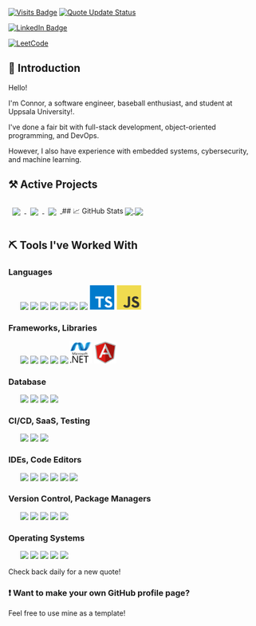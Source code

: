 

<!-- Clickable Badges -->
[![Visits Badge](https://badges.pufler.dev/visits/Aldriik0/Aldriik0)](https://www.github.com/Aldriik0)
[![Quote Update Status](https://www.github.com/Aldriik0/Aldriik0/actions/workflows/quote-injection.yml/badge.svg)](https://github.com/Aldriik0/Aldriik0/actions)

[![LinkedIn Badge](https://img.shields.io/badge/LinkedIn-informational?style=social&logo=linkedin&logoColor=0072b1)](https://www.linkedin.com/in/connorljones/)

[![LeetCode](https://img.shields.io/badge/LeetCode-gray?style=flat&logo=LeetCode&logoColor=#d16c06&color=gray)](https://leetcode.com/Aldriik0/)


## 👋 Introduction

<p>Hello!</p>
<p>I'm Connor, a software engineer, baseball enthusiast, and student at Uppsala University!.</p>
<p>I've done a fair bit with full-stack development, object-oriented programming, and DevOps.</p>
<p>However, I also have experience with embedded systems, cybersecurity, and machine learning.</p>

## ⚒️ Active Projects

<a href="https://github.com/Aldriik0/Aldriik0.github.io">
  <img align="center" style="margin:1rem 0.5rem"
    src="https://github-readme-stats.vercel.app/api/pin/?username=Aldriik0&repo=Aldriik0.github.io&theme=gruvbox"/>
</a>

<a href="https://github.com/Aldriik0/SynapticSettingsTouchPadPackage">
  <img align="center" style="margin:1rem 0.5rem"
    src="https://github-readme-stats.vercel.app/api/pin/?username=Aldriik0&repo=SynapticSettingsTouchPadPackage&theme=gruvbox"/>
</a>

<a href="https://github.com/Aldriik0/Tron-IoT">
  <img align="center" style="margin:1rem 0.5rem"
    src="https://github-readme-stats.vercel.app/api/pin/?username=Aldriik0&repo=Tron-IoT&theme=gruvbox"/>
</a>
<!-- GitHub Stats -->
## 📈 GitHub Stats

<a href="https://github.com/anuraghazra/github-readme-stats">
  <img
    height=200 align="center"
    src="https://github-readme-stats.vercel.app/api?username=Aldriik0&rank_icon=percentile&number_format=short&hide=stars,contribs,prs&show=reviews,prs_merged,prs_merged_percentage&theme=gruvbox"
  />
</a>

<a href="https://github.com/anuraghazra/convoychat">
  <img
    height=200 align="center"
    src="https://github-readme-stats.vercel.app/api/top-langs?username=Aldriik0&hide=Makefile,CMake,EJS,Sage,Kotlin,Assembly,CSS,HTML,Jupyter%20Notebook&layout=compact&langs_count=8&card_width=320&theme=gruvbox"
  />
</a>

<!-- Skills -->
## ⛏️ Tools I've Worked With

### Languages
<ul>
  <img src="https://cdn.jsdelivr.net/gh/devicons/devicon@latest/icons/c/c-original.svg" width=50rem />
  <img src="https://cdn.jsdelivr.net/gh/devicons/devicon@latest/icons/cplusplus/cplusplus-original.svg" width=50rem />
  <img src="https://cdn.jsdelivr.net/gh/devicons/devicon@latest/icons/java/java-original-wordmark.svg" width=60rem />
  <img src="https://cdn.jsdelivr.net/gh/devicons/devicon@latest/icons/kotlin/kotlin-original.svg" width=50rem />
  <img src="https://cdn.jsdelivr.net/gh/devicons/devicon@latest/icons/python/python-original.svg" width=50rem />
  <img src="https://cdn.jsdelivr.net/gh/devicons/devicon@latest/icons/rust/rust-original.svg" width=50rem />
  <img src="https://cdn.jsdelivr.net/gh/devicons/devicon@latest/icons/csharp/csharp-original.svg" width=50rem />
  <img src="https://github.com/devicons/devicon/blob/v2.16.0/icons/typescript/typescript-original.svg" width=50rem />
  <img src="https://github.com/devicons/devicon/blob/v2.16.0/icons/javascript/javascript-original.svg" width=50rem />
</ul> 

### Frameworks, Libraries
<ul>
  <img src="https://cdn.jsdelivr.net/gh/devicons/devicon@latest/icons/numpy/numpy-original.svg" width=50rem />
  <img src="https://cdn.jsdelivr.net/gh/devicons/devicon@latest/icons/pandas/pandas-original.svg" width=50rem />
  <img src="https://cdn.jsdelivr.net/gh/devicons/devicon@latest/icons/scikitlearn/scikitlearn-original.svg" width=50rem />
  <img src="https://cdn.jsdelivr.net/gh/devicons/devicon@latest/icons/pytorch/pytorch-original.svg" width=50rem />
  <img src="https://cdn.jsdelivr.net/gh/devicons/devicon@latest/icons/tensorflow/tensorflow-original.svg" width=45rem />
  <img src="https://github.com/devicons/devicon/blob/v2.16.0/icons/dot-net/dot-net-original-wordmark.svg" width=45rem />
  <img src="https://github.com/devicons/devicon/blob/v2.16.0/icons/angularjs/angularjs-original.svg" width=45rem />
</ul>

### Database
<ul>
  <img src="https://cdn.jsdelivr.net/gh/devicons/devicon@latest/icons/mysql/mysql-original-wordmark.svg" width=60rem />
  <img src="https://cdn.jsdelivr.net/gh/devicons/devicon@latest/icons/mariadb/mariadb-original.svg" width=50rem />
  <img src="https://cdn.jsdelivr.net/gh/devicons/devicon@latest/icons/mongodb/mongodb-original-wordmark.svg" width=50rem />
  <img src="https://cdn.jsdelivr.net/gh/devicons/devicon@latest/icons/neo4j/neo4j-original.svg" width=50rem />
</ul>

### CI/CD, SaaS, Testing
<ul>
  <img src="https://cdn.jsdelivr.net/gh/devicons/devicon@latest/icons/cmake/cmake-original.svg" width=50rem />
  <img src="https://cdn.jsdelivr.net/gh/devicons/devicon@latest/icons/githubactions/githubactions-original.svg" width=50rem />
  <img src="https://cdn.jsdelivr.net/gh/devicons/devicon@latest/icons/azuredevops/azuredevops-original.svg" width=50rem />
</ul>

### IDEs, Code Editors
<ul>
  <img src="https://cdn.jsdelivr.net/gh/devicons/devicon@latest/icons/androidstudio/androidstudio-original.svg" width=50rem />
  <img src="https://cdn.jsdelivr.net/gh/devicons/devicon@latest/icons/intellij/intellij-original.svg" width=50rem />
  <img src="https://github.com/user-attachments/assets/d9cbd06c-c29c-49a9-a1b0-01053e9dfeb9" width=50rem />
  <img src="https://cdn.jsdelivr.net/gh/devicons/devicon@latest/icons/vscode/vscode-original.svg" width=50rem />
  <img src="https://cdn.jsdelivr.net/gh/devicons/devicon@latest/icons/visualstudio/visualstudio-original.svg" width=50rem />
  <img src="https://cdn.jsdelivr.net/gh/devicons/devicon@latest/icons/vim/vim-original.svg" width=50rem />
  
</ul>

### Version Control, Package Managers
<ul>
  <img src="https://cdn.jsdelivr.net/gh/devicons/devicon@latest/icons/git/git-original.svg" width=50rem />
  <img src="https://cdn.jsdelivr.net/gh/devicons/devicon@latest/icons/github/github-original.svg" width=50rem />
  <img src="https://cdn.jsdelivr.net/gh/devicons/devicon@latest/icons/gitlab/gitlab-original.svg" width=50rem />
  <img src="https://cdn.jsdelivr.net/gh/devicons/devicon@latest/icons/maven/maven-original.svg" width=50rem />
  <img src="https://cdn.jsdelivr.net/gh/devicons/devicon@latest/icons/npm/npm-original-wordmark.svg" width=55rem />
</ul>

### Operating Systems
<ul>
  <img src="https://cdn.jsdelivr.net/gh/devicons/devicon@latest/icons/android/android-plain.svg" width=50rem />
  <img src="https://cdn.jsdelivr.net/gh/devicons/devicon@latest/icons/windows11/windows11-original.svg" width=40rem />
  <img src="https://cdn.jsdelivr.net/gh/devicons/devicon@latest/icons/linux/linux-original.svg" width=50rem />
  <img src="https://cdn.jsdelivr.net/gh/devicons/devicon@latest/icons/debian/debian-original.svg" width=50rem />
  <img src="https://cdn.jsdelivr.net/gh/devicons/devicon@latest/icons/ubuntu/ubuntu-original.svg" width=50rem />
</ul>



Check back daily for a new quote!

### ❗ Want to make your own GitHub profile page?

Feel free to use mine as a template!
